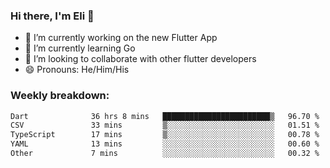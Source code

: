 ### Hi there, I'm Eli 👋
- 🔭 I’m currently working on the new Flutter App
- 🌱 I’m currently learning Go
- 🦄 I’m looking to collaborate with other flutter developers
- 😄 Pronouns: He/Him/His

### Weekly breakdown:
<!--START_SECTION:waka-->

```txt
Dart              36 hrs 8 mins   ████████████████████████▒   96.70 %
CSV               33 mins         ▒░░░░░░░░░░░░░░░░░░░░░░░░   01.51 %
TypeScript        17 mins         ▒░░░░░░░░░░░░░░░░░░░░░░░░   00.78 %
YAML              13 mins         ░░░░░░░░░░░░░░░░░░░░░░░░░   00.60 %
Other             7 mins          ░░░░░░░░░░░░░░░░░░░░░░░░░   00.32 %
```

<!--END_SECTION:waka-->
